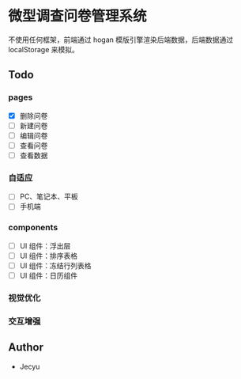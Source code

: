 # 微型调查问卷管理系统

不使用任何框架，前端通过 hogan 模版引擎渲染后端数据，后端数据通过 localStorage 来模拟。

## Todo

### pages

* [x] 删除问卷
* [ ] 新建问卷
* [ ] 编辑问卷
* [ ] 查看问卷
* [ ] 查看数据

### 自适应

* [ ] PC、笔记本、平板
* [ ] 手机端

### components

* [ ] UI 组件：浮出层
* [ ] UI 组件：排序表格
* [ ] UI 组件：冻结行列表格
* [ ] UI 组件：日历组件

### 视觉优化

### 交互增强

## Author

* Jecyu
